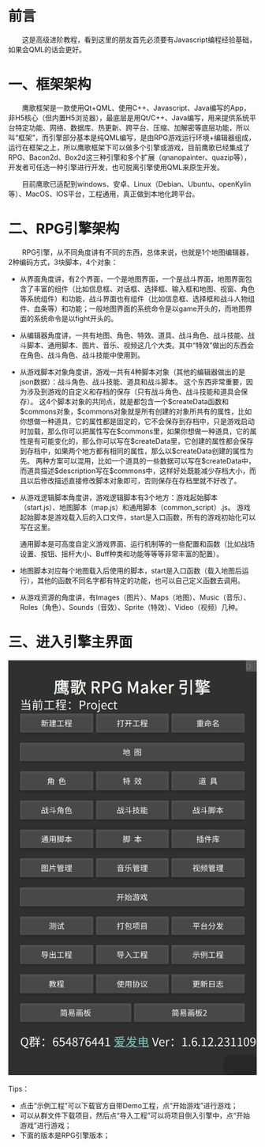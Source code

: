 # 前言

&emsp;&emsp;这是高级进阶教程，看到这里的朋友首先必须要有Javascript编程经验基础，如果会QML的话会更好。

# 一、框架架构

&emsp;&emsp;鹰歌框架是一款使用Qt+QML、使用C++、Javascript、Java编写的App，非H5核心（但内置H5浏览器），最底层是用Qt/C++、Java编写，用来提供系统平台特定功能、网络、数据库、热更新、跨平台、压缩、加解密等底层功能，所以叫“框架”，而引擎部分基本是纯QML编写，是由RPG游戏运行环境+编辑器组成，运行在框架之上，所以鹰歌框架下可以做多个引擎或游戏，目前鹰歌已经集成了RPG、Bacon2d、Box2d这三种引擎和多个扩展（qnanopainter、quazip等），开发者可任选一种引擎进行开发，也可脱离引擎使用QML来原生开发。

&emsp;&emsp;目前鹰歌已适配到windows、安卓、Linux（Debian、Ubuntu、openKylin等）、MacOS、IOS平台，工程通用，真正做到本地化跨平台。

# 二、RPG引擎架构

&emsp;&emsp;RPG引擎，从不同角度讲有不同的东西，总体来说，也就是1个地图编辑器，2种编码方式，3块脚本，4个对象：

* 从界面角度讲，有2个界面，一个是地图界面，一个是战斗界面，地图界面包含了丰富的组件（比如信息框、对话框、选择框、输入框和地图、视窗、角色等系统组件）和功能，战斗界面也有组件（比如信息框、选择框和战斗人物组件、血条等）和功能；一般地图界面的系统命令是以game开头的，而地图界面的系统命令是以fight开头的。
* 从编辑器角度讲，一共有地图、角色、特效、道具、战斗角色、战斗技能、战斗脚本、通用脚本、图片、音乐、视频这几个大类。其中“特效”做出的东西会在角色、战斗角色、战斗技能中使用到。
* 从游戏脚本对象角度讲，游戏一共有4种脚本对象（其他的编辑器做出的是json数据）：战斗角色、战斗技能、道具和战斗脚本。
  这个东西非常重要，因为涉及到游戏的自定义和存档的保存（只有战斗角色、战斗技能和道具会保存）。
  这4个脚本对象的共同点，就是都包含一个\$createData函数和\$commons对象，$commons对象就是所有创建的对象所共有的属性，比如你想做一种道具，它的属性都是固定的，它不会保存到存档中，只是游戏启动时加载，那么你可以把属性写在\$commons里，如果你想做一种道具，它的属性是有可能变化的，那么你可以写在\$createData里，它创建的属性都会保存到存档中，如果两个地方都有相同的属性，那么以\$createData创建的属性为先。
  两种方案可以混用，比如一个道具的一些数据可以写在\$createData中，而道具描述\$description写在\$commons中，这样好处既能减少存档大小，而且以后修改描述直接修改脚本对象即可，否则保存在存档里就不好改了。
* 从游戏逻辑脚本角度讲，游戏逻辑脚本有3个地方：游戏起始脚本（start.js）、地图脚本（map.js）和通用脚本（common_script）.js。
  游戏起始脚本是游戏载入后的入口文件，start是入口函数，所有的游戏初始化可以写在这里。

  通用脚本是可高度自定义游戏界面、运行机制等的一些配置和函数（比如战场设置、按钮、摇杆大小、Buff种类和功能等等等非常丰富的配置）。
* 地图脚本对应每个地图载入后使用的脚本，start是入口函数（载入地图后运行），其他的函数不同名字都有特定的功能，也可以自己定义函数去调用。
* 从游戏资源的角度讲，有Images（图片）、Maps（地图）、Music（音乐）、Roles（角色）、Sounds（音效）、Sprite（特效）、Video（视频）几种。

# 三、进入引擎主界面

  ![1688900991409](image/0.简介/1697502868369.png)

Tips：

* 点击“示例工程”可以下载官方自带Demo工程，点“开始游戏”进行游戏；
* 可以从群文件下载项目，然后点“导入工程”可以将项目倒入引擎中，点“开始游戏”进行游戏；
* 下面的版本是RPG引擎版本；
